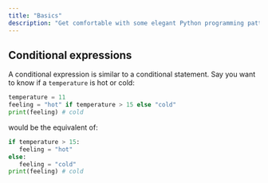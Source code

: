 ```yaml
---
title: "Basics"
description: "Get comfortable with some elegant Python programming patterns."
---
```


## Conditional expressions

A conditional expression is similar to a conditional statement. Say you want to know if a `temperature` is hot or cold:

```python
temperature = 11
feeling = "hot" if temperature > 15 else "cold"
print(feeling) # cold
```

would be the equivalent of:

```python
if temperature > 15:
   feeling = "hot"
else:
   feeling = "cold"
print(feeling) # cold
```
